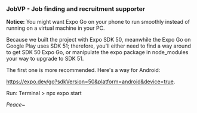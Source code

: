 ### JobVP - Job finding and recruitment supporter

**Notice:**  You might want Expo Go on your phone to run smoothly instead of running on a virtual machine in your PC. 

Because we built the project with Expo SDK 50, meanwhile the Expo Go on Google Play uses SDK 51; therefore, you'll either need to find a way around to get SDK 50 Expo Go, or manipulate the expo package in node_modules your way to upgrade to SDK 51. 

The first one is more recommended. Here's a way for Android: 

https://expo.dev/go?sdkVersion=50&platform=android&device=true.

Run: Terminal > npx expo start

*Peace*~
